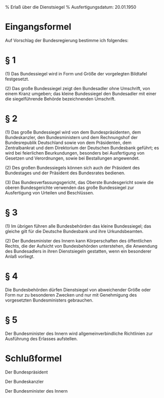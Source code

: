 % Erlaß über die Dienstsiegel
% Ausfertigungsdatum: 20.01.1950
 
# Eingangsformel

Auf Vorschlag der Bundesregierung bestimme ich folgendes:

# § 1

(1) Das Bundessiegel wird in Form und Größe der vorgelegten Bildtafel festgesetzt.

(2) Das große Bundessiegel zeigt den Bundesadler ohne Umschrift, von einem Kranz umgeben; das kleine Bundessiegel den Bundesadler mit einer die siegelführende Behörde bezeichnenden Umschrift.

# § 2

(1) Das große Bundessiegel wird von dem Bundespräsidenten, dem Bundeskanzler, den Bundesministern und dem Rechnungshof der Bundesrepublik Deutschland sowie von dem Präsidenten, dem Zentralbankrat und dem Direktorium der Deutschen Bundesbank geführt; es wird bei feierlichen Beurkundungen, besonders bei Ausfertigung von Gesetzen und Verordnungen, sowie bei Bestallungen angewendet.

(2) Des großen Bundessiegels können sich auch der Präsident des Bundestages und der Präsident des Bundesrates bedienen.

(3) Das Bundesverfassungsgericht, das Oberste Bundesgericht sowie die oberen Bundesgerichte verwenden das große Bundessiegel zur Ausfertigung von Urteilen und Beschlüssen.

# § 3

(1) Im übrigen führen alle Bundesbehörden das kleine Bundessiegel; das gleiche gilt für die Deutsche Bundesbank und ihre Urkundsbeamten.

(2) Der Bundesminister des Innern kann Körperschaften des öffentlichen Rechts, die der Aufsicht von Bundesbehörden unterstehen, die Anwendung des Bundesadlers in ihren Dienstsiegeln gestatten, wenn ein besonderer Anlaß vorliegt.

# § 4

Die Bundesbehörden dürfen Dienstsiegel von abweichender Größe oder Form nur zu besonderen Zwecken und nur mit Genehmigung des vorgesetzten Bundesministers gebrauchen.

# § 5

Der Bundesminister des Innern wird allgemeinverbindliche Richtlinien zur Ausführung des Erlasses aufstellen.

# Schlußformel

Der Bundespräsident  

Der Bundeskanzler  

Der Bundesminister des Innern
